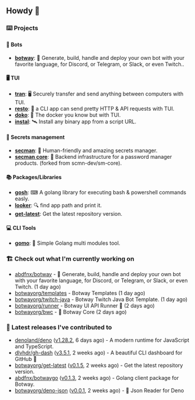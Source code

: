 ## Howdy 👋

### ⌨️ Projects

#### 🤖 Bots

- [**botway**](https://github.com/abdfnx/botway): 🤖 Generate, build, handle and deploy your own bot with your favorite language, for Discord, or Telegram, or Slack, or even Twitch..

#### 🖥 TUI

- [**tran**](https://github.com/abdfnx/tran): 🖥 Securely transfer and send anything between computers with TUI.
- [**resto**](https://github.com/abdfnx/resto): 🔗 a CLI app can send pretty HTTP & API requests with TUI.
- [**doko**](https://github.com/abdfnx/doko): 🐳 The docker you know but with TUI.
- [**instal**](https://github.com/abdfnx/instal): 🛰️ Install any binary app from a script URL.

#### 🔐 Secrets management

- [**secman**](https://github.com/scmn-dev/secman): 👊 Human-friendly and amazing secrets manager.
- [**secman core**](https://github.com/scmn-dev/core): 📡️ Backend infrastructure for a password manager products. (forked from scmn-dev/sm-core).

#### 📚 Packages/Libraries

- [**gosh**](https://github.com/abdfnx/gosh): ⌨ A golang library for executing bash & powershell commands easly.
- [**looker**](https://github.com/abdfnx/looker): 🔍 find app path and print it.
- [**get-latest**](https://github.com/scmn-dev/get-latest): Get the latest repository version.

#### 💻 CLI Tools 

- [**gomo**](https://github.com/abdfnx/gomo): 📐 Simple Golang multi modules tool.

### 🏗️ Check out what I'm currently working on


- [abdfnx/botway](https://github.com/abdfnx/botway) - 🤖 Generate, build, handle and deploy your own bot with your favorite language, for Discord, or Telegram, or Slack, or even Twitch. (1 day ago)
- [botwayorg/templates](https://github.com/botwayorg/templates) - Botway Templates (1 day ago)
- [botwayorg/twitch-java](https://github.com/botwayorg/twitch-java) - Botway Twitch Java Bot Template. (1 day ago)
- [botwayorg/runner](https://github.com/botwayorg/runner) - Botway UI API Runner 📡 (2 days ago)
- [botwayorg/bwc](https://github.com/botwayorg/bwc) - 📡 Botway Core (2 days ago)

### 🔭 Latest releases I've contributed to

- [denoland/deno](https://github.com/denoland/deno) ([v1.28.2](https://github.com/denoland/deno/releases/tag/v1.28.2), 6 days ago) - A modern runtime for JavaScript and TypeScript.
- [dlvhdr/gh-dash](https://github.com/dlvhdr/gh-dash) ([v3.5.1](https://github.com/dlvhdr/gh-dash/releases/tag/v3.5.1), 2 weeks ago) - A beautiful CLI dashboard for GitHub 🚀 
- [botwayorg/get-latest](https://github.com/botwayorg/get-latest) ([v0.1.5](https://github.com/botwayorg/get-latest/releases/tag/v0.1.5), 2 weeks ago) - Get the latest repository version.
- [abdfnx/botwaygo](https://github.com/abdfnx/botwaygo) ([v0.1.3](https://github.com/abdfnx/botwaygo/releases/tag/v0.1.3), 2 weeks ago) - Golang client package for Botway.
- [botwayorg/deno-json](https://github.com/botwayorg/deno-json) ([v0.0.1](https://github.com/botwayorg/deno-json/releases/tag/v0.0.1), 2 weeks ago) - 🦕 Json Reader for Deno
